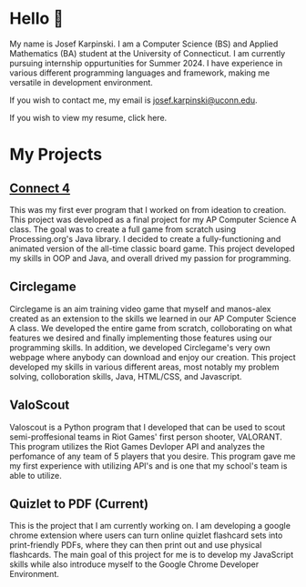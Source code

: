 # Hello 👋

<!--
**josef-karpinski/josef-karpinski** is a ✨ _special_ ✨ repository because its `README.md` (this file) appears on your GitHub profile.

Here are some ideas to get you started:

- 🔭 I’m currently working on ...
- 🌱 I’m currently learning ...
- 👯 I’m looking to collaborate on ...
- 🤔 I’m looking for help with ...
- 💬 Ask me about ...
- 📫 How to reach me: ...
- 😄 Pronouns: ...
- ⚡ Fun fact: ...
-->

My name is Josef Karpinski. I am a Computer Science (BS) and Applied Mathematics (BA) student at the University of Connecticut. I am currently pursuing internship oppurtunities for Summer 2024. I have experience in various different programming languages and framework, making me versatile in development environment.

If you wish to contact me, my email is josef.karpinski@uconn.edu.

If you wish to view my resume, click here.

# My Projects

## [Connect 4](https://github.com/josef-karpinski/Connect-4-with-Processing)
This was my first ever program that I worked on from ideation to creation. This project was developed as a final project for my AP Computer Science A class. The goal was to create a full game from scratch using Processing.org's Java library. I decided to create a fully-functioning and animated version of the all-time classic board game. This project developed my skills in OOP and Java, and overall drived my passion for programming.

## Circlegame
Circlegame is an aim training video game that myself and manos-alex created as an extension to the skills we learned in our AP Computer Science A class. We developed the entire game from scratch, colloborating on what features we desired and finally implementing those features using our programming skills. In addition, we developed Circlegame's very own webpage where anybody can download and enjoy our creation. This project developed my skills in various different areas, most notably my problem solving, colloboration skills, Java, HTML/CSS, and Javascript. 

## ValoScout
Valoscout is a Python program that I developed that can be used to scout semi-proffesional teams in Riot Games' first person shooter, VALORANT. This program utilizes the Riot Games Devloper API and analyzes the perfomance of any team of 5 players that you desire. This program gave me my first experience with utilizing API's and is one that my school's team is able to utilize.

## Quizlet to PDF (Current)
This is the project that I am currently working on. I am developing a google chrome extension where users can turn online quizlet flashcard sets into print-friendly PDFs, where they can then print out and use physical flashcards. The main goal of this project for me is to develop my JavaScript skills while also introduce myself to the Google Chrome Developer Environment.

